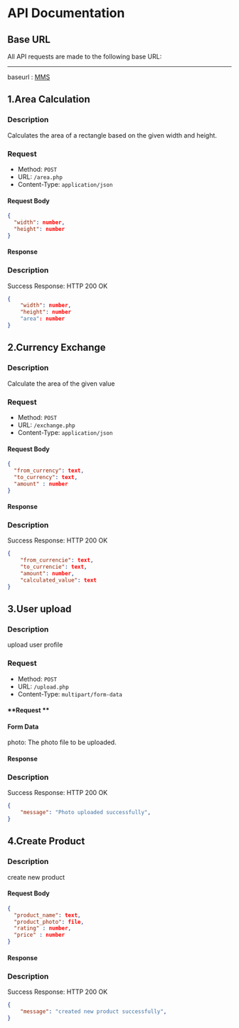 # API Documentation

## Base URL
All API requests are made to the following base URL:

---

baseurl : [MMS](mmsit.com)

## 1.Area Calculation

### **Description**
Calculates the area of a rectangle based on the given width and height.

### **Request**
- Method: `POST`
- URL: `/area.php`
- Content-Type: `application/json`

#### **Request Body**
```json
{
  "width": number,
  "height": number
}
```
#### **Response**
### **Description**

Success Response: HTTP 200 OK
```json
{
    "width": number,
    "height": number
    "area": number
}
```
## 2.Currency Exchange

### Description
Calculate the area of the given value

### **Request**
- Method: `POST`
- URL: `/exchange.php`
- Content-Type: `application/json`

#### **Request Body**
```json
{
  "from_currency": text,
  "to_currency": text,
  "amount" : number
}
```
#### **Response**
### **Description**

Success Response: HTTP 200 OK
```json
{
    "from_currencie": text,
    "to_currencie": text,
    "amount": number,
    "calculated_value": text
}
```
## 3.User upload

### Description
upload user profile

### **Request**
- Method: `POST`
- URL: `/upload.php`
- Content-Type: `multipart/form-data`

#### **Request **
#### Form Data

photo: The photo file to be uploaded.

#### **Response**
### **Description**

Success Response: HTTP 200 OK
```json
{
    "message": "Photo uploaded successfully",
}
```
## 4.Create Product

### Description
create new product

#### **Request Body**
```json
{
  "product_name": text,
  "product_photo": file,
  "rating" : number,
  "price" : number
}
````

#### **Response**
### **Description**

Success Response: HTTP 200 OK
```json
{
    "message": "created new product successfully",
}
```